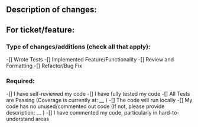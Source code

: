 ## Description of changes:


## For ticket/feature:


### Type of changes/additions (check all that apply):
-[] Wrote Tests
-[] Implemented Feature/Functionality
-[] Review and Formatting
-[] Refactor/Bug Fix

### Required:
-[] I have self-reviewed my code
-[] I have fully tested my code
-[] All Tests are Passing (Coverage is currently at: __ )
-[] The code will run locally
-[] My code has no unused/commented out code (If not, please provide description: __ )
-[] I have commented my code, particularly in hard-to-understand areas
